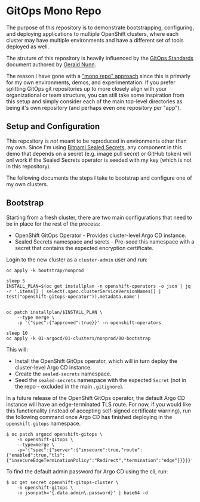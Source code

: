 # GitOps Mono Repo

The purpose of this repository is to demonstrate bootstrapping, configuring, and deploying applications to multiple OpenShift clusters, where each cluster may have multiple environments and have a different set of tools deployed as well.

The struture of this repository is heavily influenced by the [GitOps Standards](https://github.com/gnunn-gitops/standards) document authored by [Gerald Nunn](https://github.com/gnunn1).

The reason I have gone with a ["mono repo" approach](https://blog.argoproj.io/5-gitops-best-practices-d95cb0cbe9ff) since this is primarly for my own environments, demos, and experimentation.  If you prefer splitting GitOps git repositories up to more closely align with your organizational or team structure, you can still take some inspiration from this setup and simply consider each of the main top-level directories as being it's own repository (and perhaps even one repository per "app").

## Setup and Configuration

This repository is *not* meant to be reproduced in environments other than my own.  Since I'm using [Bitnami Sealed Secrets](https://github.com/bitnami-labs/sealed-secrets), any component in this demo that depends on a secret (e.g. image pull secret or GitHub token) will onl work if the Sealed Secrets operator is seeded with my key (which is not in this repository).

The following documents the steps I take to bootstrap and configure one of my own clusters.

## Bootstrap

Starting from a fresh cluster, there are two main configurations that need to be in place for the rest of the process:
* OpenShift GitOps Operator - Provides cluster-level Argo CD instance.
* Sealed Secrets namespace and serets - Pre-seed this namespace with a secret that contains the expected encryption certificate.

Login to the new cluster as a `cluster-admin` user and run:

```
oc apply -k bootstrap/nonprod

sleep 5
INSTALL_PLAN=$(oc get installplan -n openshift-operators -o json | jq -r '.items[] | select(.spec.clusterServiceVersionNames[] | test("openshift-gitops-operator")).metadata.name')


oc patch installplan/$INSTALL_PLAN \
    --type merge \
    -p '{"spec":{"approved":true}}' -n openshift-operators

sleep 10
oc apply -k 01-argocd/01-clusters/nonprod/00-bootstrap
```

This will:
* Install the OpenShift GitOps operator, which will in turn deploy the cluster-level Argo CD instance.
* Create the `sealed-secrets` namespace.
* Seed the `sealed-secrets` namespace with the expected `Secret` (not in the repo - excluded in the main `.gitignore`).

In a future release of the OpenShift GitOps operator, the default Argo CD instance will have an edge-terminated TLS route.  For now, if you would like this functionality (instead of accepting self-signed certificate warning), run the following command once Argo CD has finished deploying in the `openshift-gitops` namespace.

```
$ oc patch argocd openshift-gitops \
    -n openshift-gitops \
    --type=merge \
    -p='{"spec":{"server":{"insecure":true,"route":{"enabled":true,"tls":{"insecureEdgeTerminationPolicy":"Redirect","termination":"edge"}}}}}'
```

To find the default admin password for Argo CD using the cli, run:

```
$ oc get secret openshift-gitops-cluster \
    -n openshift-gitops \
    -o jsonpath='{.data.admin\.password}' | base64 -d
```